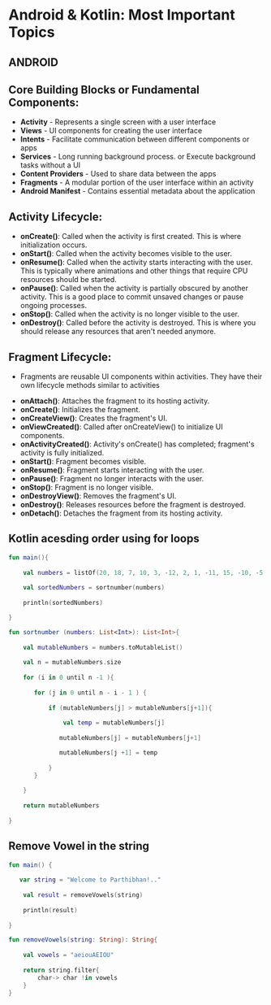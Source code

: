 # Android & Kotlin: Most Important Topics

## ANDROID
## Core Building Blocks or Fundamental Components:

- **Activity** - Represents a single screen with a user interface
- **Views** - UI components for creating the user interface
- **Intents** - Facilitate communication between different components or apps
- **Services** - Long running background process. or Execute background tasks without a UI
- **Content Providers** - Used to share data between the apps
- **Fragments** - A modular portion of the user interface within an activity
- **Android Manifest** - Contains essential metadata about the application

## Activity Lifecycle:
- **onCreate()**: Called when the activity is first created. This is where initialization occurs.
- **onStart()**: Called when the activity becomes visible to the user.
- **onResume()**: Called when the activity starts interacting with the user. This is typically where animations and other things that require CPU resources should be started.
- **onPause()**: Called when the activity is partially obscured by another activity. This is a good place to commit unsaved changes or pause ongoing processes.
- **onStop()**: Called when the activity is no longer visible to the user.
- **onDestroy()**: Called before the activity is destroyed. This is where you should release any resources that aren't needed anymore.

## Fragment Lifecycle:
* Fragments are reusable UI components within activities. They have their own lifecycle methods similar to activities
- **onAttach()**: Attaches the fragment to its hosting activity.
- **onCreate()**: Initializes the fragment.
- **onCreateView()**: Creates the fragment's UI.
- **onViewCreated()**: Called after onCreateView() to initialize UI components.
- **onActivityCreated()**: Activity's onCreate() has completed; fragment's activity is fully initialized.
- **onStart()**: Fragment becomes visible.
- **onResume()**: Fragment starts interacting with the user.
- **onPause()**: Fragment no longer interacts with the user.
- **onStop()**: Fragment is no longer visible.
- **onDestroyView()**: Removes the fragment's UI.
- **onDestroy()**: Releases resources before the fragment is destroyed.
- **onDetach()**: Detaches the fragment from its hosting activity.

## Kotlin acesding order using for loops
``` kotlin
fun main(){
    
    val numbers = listOf(20, 18, 7, 10, 3, -12, 2, 1, -11, 15, -10, -5, -1, -19)
    
    val sortedNumbers = sortnumber(numbers)
    
    println(sortedNumbers)

}

fun sortnumber (numbers: List<Int>): List<Int>{
    
    val mutableNumbers = numbers.toMutableList()
    
    val n = mutableNumbers.size
    
    for (i in 0 until n -1 ){
        
       for (j in 0 until n - i - 1 ) {
           
           if (mutableNumbers[j] > mutableNumbers[j+1]){
               
               val temp = mutableNumbers[j]
               
              mutableNumbers[j] = mutableNumbers[j+1]

              mutableNumbers[j +1] = temp
               
           }
       }
        
    }
    
    return mutableNumbers
    
}

```
## Remove Vowel in the string
``` kotlin
fun main() {
    
   var string = "Welcome to Parthibhan!.."
 
    val result = removeVowels(string)
    
    println(result)
      
}

fun removeVowels(string: String): String{
    
    val vowels = "aeiouAEIOU"
    
    return string.filter{
        char-> char !in vowels
    }
}

```

